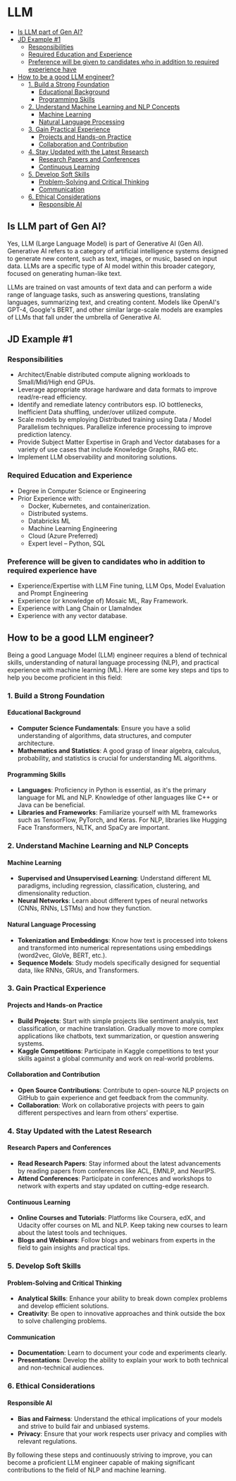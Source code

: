 # LLM

- [Is LLM part of Gen AI?](#is-llm-part-of-gen-ai)
- [JD Example #1](#jd-example-1)
  - [Responsibilities](#responsibilities)
  - [Required Education and Experience](#required-education-and-experience)
  - [Preference will be given to candidates who in addition to required experience have](#preference-will-be-given-to-candidates-who-in-addition-to-required-experience-have)
- [How to be a good LLM engineer?](#how-to-be-a-good-llm-engineer)
  - [1. Build a Strong Foundation](#1-build-a-strong-foundation)
    - [Educational Background](#educational-background)
    - [Programming Skills](#programming-skills)
  - [2. Understand Machine Learning and NLP Concepts](#2-understand-machine-learning-and-nlp-concepts)
    - [Machine Learning](#machine-learning)
    - [Natural Language Processing](#natural-language-processing)
  - [3. Gain Practical Experience](#3-gain-practical-experience)
    - [Projects and Hands-on Practice](#projects-and-hands-on-practice)
    - [Collaboration and Contribution](#collaboration-and-contribution)
  - [4. Stay Updated with the Latest Research](#4-stay-updated-with-the-latest-research)
    - [Research Papers and Conferences](#research-papers-and-conferences)
    - [Continuous Learning](#continuous-learning)
  - [5. Develop Soft Skills](#5-develop-soft-skills)
    - [Problem-Solving and Critical Thinking](#problem-solving-and-critical-thinking)
    - [Communication](#communication)
  - [6. Ethical Considerations](#6-ethical-considerations)
    - [Responsible AI](#responsible-ai)

## Is LLM part of Gen AI?

Yes, LLM (Large Language Model) is part of Generative AI (Gen AI). Generative AI refers to a category of artificial intelligence systems designed to generate new content, such as text, images, or music, based on input data. LLMs are a specific type of AI model within this broader category, focused on generating human-like text.

LLMs are trained on vast amounts of text data and can perform a wide range of language tasks, such as answering questions, translating languages, summarizing text, and creating content. Models like OpenAI's GPT-4, Google's BERT, and other similar large-scale models are examples of LLMs that fall under the umbrella of Generative AI.

## JD Example \#1

### Responsibilities

- Architect/Enable distributed compute aligning workloads to Small/Mid/High end GPUs.
- Leverage appropriate storage hardware and data formats to improve read/re-read efficiency.
- Identify and remediate latency contributors esp. IO bottlenecks, Inefficient Data shuffling, under/over utilized compute.
- Scale models by employing Distributed training using Data / Model Parallelism techniques. Parallelize inference processing to improve prediction latency.
- Provide Subject Matter Expertise in Graph and Vector databases for a variety of use cases that include Knowledge Graphs, RAG etc.
- Implement LLM observability and monitoring solutions.

### Required Education and Experience

- Degree in Computer Science or Engineering
- Prior Experience with:
  - Docker, Kubernetes, and containerization.
  - Distributed systems.
  - Databricks ML
  - Machine Learning Engineering
  - Cloud (Azure Preferred)
  - Expert level – Python, SQL

### Preference will be given to candidates who in addition to required experience have

- Experience/Expertise with LLM Fine tuning, LLM Ops, Model Evaluation and Prompt Engineering
- Experience (or knowledge of) Mosaic ML, Ray Framework.
- Experience with Lang Chain or LlamaIndex
- Experience with any vector database.

## How to be a good LLM engineer?

Being a good Language Model (LLM) engineer requires a blend of technical skills, understanding of natural language processing (NLP), and practical experience with machine learning (ML). Here are some key steps and tips to help you become proficient in this field:

### 1. Build a Strong Foundation

#### Educational Background

- **Computer Science Fundamentals**: Ensure you have a solid understanding of algorithms, data structures, and computer architecture.
- **Mathematics and Statistics**: A good grasp of linear algebra, calculus, probability, and statistics is crucial for understanding ML algorithms.

#### Programming Skills

- **Languages**: Proficiency in Python is essential, as it's the primary language for ML and NLP. Knowledge of other languages like C++ or Java can be beneficial.
- **Libraries and Frameworks**: Familiarize yourself with ML frameworks such as TensorFlow, PyTorch, and Keras. For NLP, libraries like Hugging Face Transformers, NLTK, and SpaCy are important.

### 2. Understand Machine Learning and NLP Concepts

#### Machine Learning

- **Supervised and Unsupervised Learning**: Understand different ML paradigms, including regression, classification, clustering, and dimensionality reduction.
- **Neural Networks**: Learn about different types of neural networks (CNNs, RNNs, LSTMs) and how they function.

#### Natural Language Processing

- **Tokenization and Embeddings**: Know how text is processed into tokens and transformed into numerical representations using embeddings (word2vec, GloVe, BERT, etc.).
- **Sequence Models**: Study models specifically designed for sequential data, like RNNs, GRUs, and Transformers.

### 3. Gain Practical Experience

#### Projects and Hands-on Practice

- **Build Projects**: Start with simple projects like sentiment analysis, text classification, or machine translation. Gradually move to more complex applications like chatbots, text summarization, or question answering systems.
- **Kaggle Competitions**: Participate in Kaggle competitions to test your skills against a global community and work on real-world problems.

#### Collaboration and Contribution

- **Open Source Contributions**: Contribute to open-source NLP projects on GitHub to gain experience and get feedback from the community.
- **Collaboration**: Work on collaborative projects with peers to gain different perspectives and learn from others’ expertise.

### 4. Stay Updated with the Latest Research

#### Research Papers and Conferences

- **Read Research Papers**: Stay informed about the latest advancements by reading papers from conferences like ACL, EMNLP, and NeurIPS.
- **Attend Conferences**: Participate in conferences and workshops to network with experts and stay updated on cutting-edge research.

#### Continuous Learning

- **Online Courses and Tutorials**: Platforms like Coursera, edX, and Udacity offer courses on ML and NLP. Keep taking new courses to learn about the latest tools and techniques.
- **Blogs and Webinars**: Follow blogs and webinars from experts in the field to gain insights and practical tips.

### 5. Develop Soft Skills

#### Problem-Solving and Critical Thinking

- **Analytical Skills**: Enhance your ability to break down complex problems and develop efficient solutions.
- **Creativity**: Be open to innovative approaches and think outside the box to solve challenging problems.

#### Communication

- **Documentation**: Learn to document your code and experiments clearly.
- **Presentations**: Develop the ability to explain your work to both technical and non-technical audiences.

### 6. Ethical Considerations

#### Responsible AI

- **Bias and Fairness**: Understand the ethical implications of your models and strive to build fair and unbiased systems.
- **Privacy**: Ensure that your work respects user privacy and complies with relevant regulations.

By following these steps and continuously striving to improve, you can become a proficient LLM engineer capable of making significant contributions to the field of NLP and machine learning.
